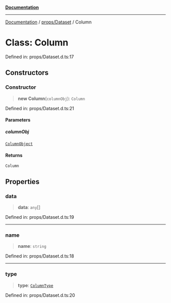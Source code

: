 [**Documentation**](../../../index.md)

***

[Documentation](../../../index.md) / [props/Dataset](../index.md) / Column

# Class: Column

Defined in: props/Dataset.d.ts:17

## Constructors

### Constructor

> **new Column**(`columnObj`): `Column`

Defined in: props/Dataset.d.ts:21

#### Parameters

##### columnObj

[`ColumnObject`](../interfaces/ColumnObject.md)

#### Returns

`Column`

## Properties

### data

> **data**: `any`[]

Defined in: props/Dataset.d.ts:19

***

### name

> **name**: `string`

Defined in: props/Dataset.d.ts:18

***

### type

> **type**: [`ColumnType`](../enumerations/ColumnType.md)

Defined in: props/Dataset.d.ts:20

